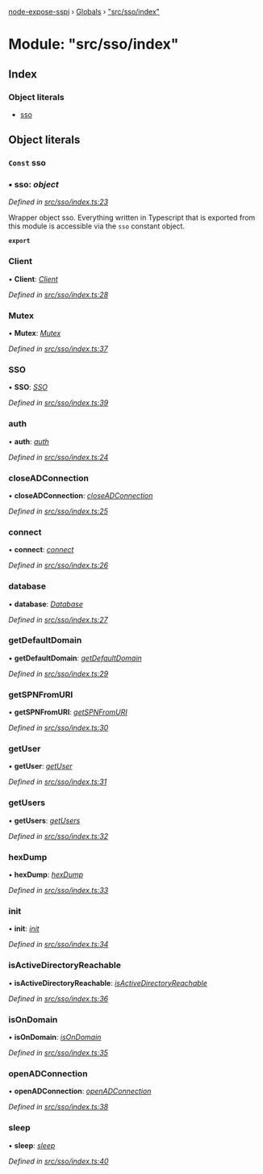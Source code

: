 [node-expose-sspi](../README.md) › [Globals](../globals.md) › ["src/sso/index"](_src_sso_index_.md)

# Module: "src/sso/index"

## Index

### Object literals

* [sso](_src_sso_index_.md#const-sso)

## Object literals

### `Const` sso

### ▪ **sso**: *object*

*Defined in [src/sso/index.ts:23](https://github.com/jlguenego/node-expose-sspi/blob/6ab0a20/src/sso/index.ts#L23)*

Wrapper object sso. Everything written in Typescript that is
exported from this module is accessible via the `sso` constant object.

**`export`** 

###  Client

• **Client**: *[Client](../classes/_src_sso_client_.client.md)*

*Defined in [src/sso/index.ts:28](https://github.com/jlguenego/node-expose-sspi/blob/6ab0a20/src/sso/index.ts#L28)*

###  Mutex

• **Mutex**: *[Mutex](../classes/_src_sso_mutex_.mutex.md)*

*Defined in [src/sso/index.ts:37](https://github.com/jlguenego/node-expose-sspi/blob/6ab0a20/src/sso/index.ts#L37)*

###  SSO

• **SSO**: *[SSO](../classes/_src_sso_sso_.sso.md)*

*Defined in [src/sso/index.ts:39](https://github.com/jlguenego/node-expose-sspi/blob/6ab0a20/src/sso/index.ts#L39)*

###  auth

• **auth**: *[auth](_src_sso_auth_.md#auth)*

*Defined in [src/sso/index.ts:24](https://github.com/jlguenego/node-expose-sspi/blob/6ab0a20/src/sso/index.ts#L24)*

###  closeADConnection

• **closeADConnection**: *[closeADConnection](_src_sso_adconnection_.md#closeadconnection)*

*Defined in [src/sso/index.ts:25](https://github.com/jlguenego/node-expose-sspi/blob/6ab0a20/src/sso/index.ts#L25)*

###  connect

• **connect**: *[connect](_src_sso_connect_.md#connect)*

*Defined in [src/sso/index.ts:26](https://github.com/jlguenego/node-expose-sspi/blob/6ab0a20/src/sso/index.ts#L26)*

###  database

• **database**: *[Database](../interfaces/_src_sso_interfaces_.database.md)*

*Defined in [src/sso/index.ts:27](https://github.com/jlguenego/node-expose-sspi/blob/6ab0a20/src/sso/index.ts#L27)*

###  getDefaultDomain

• **getDefaultDomain**: *[getDefaultDomain](_src_sso_domain_.md#getdefaultdomain)*

*Defined in [src/sso/index.ts:29](https://github.com/jlguenego/node-expose-sspi/blob/6ab0a20/src/sso/index.ts#L29)*

###  getSPNFromURI

• **getSPNFromURI**: *[getSPNFromURI](_src_sso_client_.md#getspnfromuri)*

*Defined in [src/sso/index.ts:30](https://github.com/jlguenego/node-expose-sspi/blob/6ab0a20/src/sso/index.ts#L30)*

###  getUser

• **getUser**: *[getUser](_src_sso_userdb_.md#getuser)*

*Defined in [src/sso/index.ts:31](https://github.com/jlguenego/node-expose-sspi/blob/6ab0a20/src/sso/index.ts#L31)*

###  getUsers

• **getUsers**: *[getUsers](_src_sso_userdb_.md#getusers)*

*Defined in [src/sso/index.ts:32](https://github.com/jlguenego/node-expose-sspi/blob/6ab0a20/src/sso/index.ts#L32)*

###  hexDump

• **hexDump**: *[hexDump](_src_sso_misc_.md#hexdump)*

*Defined in [src/sso/index.ts:33](https://github.com/jlguenego/node-expose-sspi/blob/6ab0a20/src/sso/index.ts#L33)*

###  init

• **init**: *[init](_src_sso_userdb_.md#init)*

*Defined in [src/sso/index.ts:34](https://github.com/jlguenego/node-expose-sspi/blob/6ab0a20/src/sso/index.ts#L34)*

###  isActiveDirectoryReachable

• **isActiveDirectoryReachable**: *[isActiveDirectoryReachable](_src_sso_domain_.md#isactivedirectoryreachable)*

*Defined in [src/sso/index.ts:36](https://github.com/jlguenego/node-expose-sspi/blob/6ab0a20/src/sso/index.ts#L36)*

###  isOnDomain

• **isOnDomain**: *[isOnDomain](_src_sso_domain_.md#isondomain)*

*Defined in [src/sso/index.ts:35](https://github.com/jlguenego/node-expose-sspi/blob/6ab0a20/src/sso/index.ts#L35)*

###  openADConnection

• **openADConnection**: *[openADConnection](_src_sso_adconnection_.md#openadconnection)*

*Defined in [src/sso/index.ts:38](https://github.com/jlguenego/node-expose-sspi/blob/6ab0a20/src/sso/index.ts#L38)*

###  sleep

• **sleep**: *[sleep](_src_sso_sleep_.md#sleep)*

*Defined in [src/sso/index.ts:40](https://github.com/jlguenego/node-expose-sspi/blob/6ab0a20/src/sso/index.ts#L40)*
